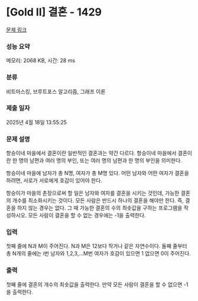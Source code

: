 # [Gold II] 결혼 - 1429 

[문제 링크](https://www.acmicpc.net/problem/1429) 

### 성능 요약

메모리: 2068 KB, 시간: 28 ms

### 분류

비트마스킹, 브루트포스 알고리즘, 그래프 이론

### 제출 일자

2025년 4월 18일 13:55:25

### 문제 설명

<p>항승이네 마을에서 결혼이란 일반적인 결혼과는 약간 다르다. 항승이네 마을에서 결혼이란 한 명의 남편과 여러 명의 부인, 또는 여러 명의 남편과 한 명의 부인을 의미한다.</p>

<p>항승이네 마을에 남자가 총 N명, 여자가 총 M명 있다. 어떤 남자와 어떤 여자가 결혼을 하려면, 서로가 서로에게 호감이 있어야 한다.</p>

<p>항승이가 마을의 촌장으로써 할 일은 남자와 여자를 결혼을 시키는 것인데, 가능한 결혼의 개수를 최소화시키는 것이다. 모든 사람은 반드시 하나의 결혼을 해야만 한다. 즉, 결혼을 하지 않는 경우는 없다. 그 때 가능한 결혼의 수의 최솟값을 구하는 프로그램을 작성하시오. 모든 사람이 결혼을 할 수 없는 경우에는 -1을 출력한다.</p>

### 입력 

 <p>첫째 줄에 N과 M이 주어진다. N과 M은 12보다 작거나 같은 자연수이다. 둘째 줄부터 총 N개의 줄에는 i번 남자와 1,2,3,...M번 여자가 호감이 있으면 1 없으면 0이 주어진다.</p>

### 출력 

 <p>첫째 줄에 결혼의 개수의 최솟값을 출력한다. 만약 모든 사람이 결혼을 할 수 없으면 -1을 출력한다.</p>

